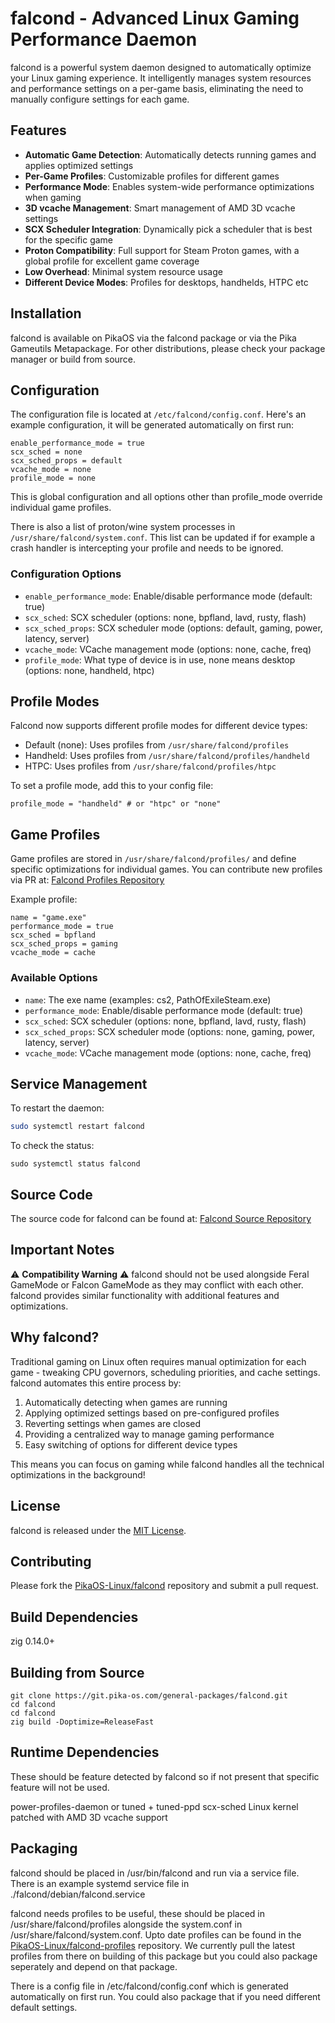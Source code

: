 # falcond - Advanced Linux Gaming Performance Daemon

falcond is a powerful system daemon designed to automatically optimize your Linux gaming experience. It intelligently manages system resources and performance settings on a per-game basis, eliminating the need to manually configure settings for each game.

## Features

- **Automatic Game Detection**: Automatically detects running games and applies optimized settings
- **Per-Game Profiles**: Customizable profiles for different games
- **Performance Mode**: Enables system-wide performance optimizations when gaming
- **3D vcache Management**: Smart management of AMD 3D vcache settings
- **SCX Scheduler Integration**: Dynamically pick a scheduler that is best for the specific game
- **Proton Compatibility**: Full support for Steam Proton games, with a global profile for excellent game coverage
- **Low Overhead**: Minimal system resource usage
- **Different Device Modes**: Profiles for desktops, handhelds, HTPC etc

## Installation

falcond is available on PikaOS via the falcond package or via the Pika Gameutils Metapackage. For other distributions, please check your package manager or build from source.

## Configuration

The configuration file is located at `/etc/falcond/config.conf`. Here's an example configuration, it will be generated automatically on first run:

```
enable_performance_mode = true
scx_sched = none
scx_sched_props = default
vcache_mode = none
profile_mode = none
```

This is global configuration and all options other than profile_mode override individual game profiles.

There is also a list of proton/wine system processes in `/usr/share/falcond/system.conf`. This list can be updated if for example a crash handler is intercepting your profile and needs to be ignored.

### Configuration Options

- `enable_performance_mode`: Enable/disable performance mode (default: true)
- `scx_sched`: SCX scheduler (options: none, bpfland, lavd, rusty, flash)
- `scx_sched_props`: SCX scheduler mode (options: default, gaming, power, latency, server)
- `vcache_mode`: VCache management mode (options: none, cache, freq)
- `profile_mode`: What type of device is in use, none means desktop (options: none, handheld, htpc)

## Profile Modes
Falcond now supports different profile modes for different device types:
- Default (none): Uses profiles from `/usr/share/falcond/profiles`
- Handheld: Uses profiles from `/usr/share/falcond/profiles/handheld`
- HTPC: Uses profiles from `/usr/share/falcond/profiles/htpc`

To set a profile mode, add this to your config file:
```
profile_mode = "handheld" # or "htpc" or "none"
```

## Game Profiles

Game profiles are stored in `/usr/share/falcond/profiles/` and define specific optimizations for individual games. You can contribute new profiles via PR at:
[Falcond Profiles Repository](https://github.com/PikaOS-Linux/falcond-profiles)

Example profile:
```
name = "game.exe"
performance_mode = true
scx_sched = bpfland
scx_sched_props = gaming
vcache_mode = cache
```

### Available Options

- `name`: The exe name (examples: cs2, PathOfExileSteam.exe)
- `performance_mode`: Enable/disable performance mode (default: true)
- `scx_sched`: SCX scheduler (options: none, bpfland, lavd, rusty, flash)
- `scx_sched_props`: SCX scheduler mode (options: none, gaming, power, latency, server)
- `vcache_mode`: VCache management mode (options: none, cache, freq)

## Service Management

To restart the daemon:
```bash
sudo systemctl restart falcond
```

To check the status:
```
sudo systemctl status falcond
```

## Source Code

The source code for falcond can be found at:
[Falcond Source Repository](https://git.pika-os.com/general-packages/falcond)

## Important Notes

⚠️ **Compatibility Warning** ⚠️ falcond should not be used alongside Feral GameMode or Falcon GameMode as they may conflict with each other. falcond provides similar functionality with additional features and optimizations.

## Why falcond?

Traditional gaming on Linux often requires manual optimization for each game - tweaking CPU governors, scheduling priorities, and cache settings. falcond automates this entire process by:

1. Automatically detecting when games are running
2. Applying optimized settings based on pre-configured profiles
3. Reverting settings when games are closed
4. Providing a centralized way to manage gaming performance
5. Easy switching of options for different device types

This means you can focus on gaming while falcond handles all the technical optimizations in the background!

## License

falcond is released under the [MIT License](http://git.pika-os.com/general-packages/falcond/raw/branch/main/LICENSE).

## Contributing

Please fork the [PikaOS-Linux/falcond](https://github.com/PikaOS-Linux/falcond) repository and submit a pull request.

## Build Dependencies

zig 0.14.0+

## Building from Source

```
git clone https://git.pika-os.com/general-packages/falcond.git
cd falcond
cd falcond
zig build -Doptimize=ReleaseFast
```

## Runtime Dependencies

These should be feature detected by falcond so if not present that specific feature will not be used.

power-profiles-daemon or tuned + tuned-ppd
scx-sched
Linux kernel patched with AMD 3D vcache support

## Packaging

falcond should be placed in /usr/bin/falcond and run via a service file. There is an example systemd service file in ./falcond/debian/falcond.service

falcond needs profiles to be useful, these should be placed in /usr/share/falcond/profiles alongside the system.conf in /usr/share/falcond/system.conf. Upto date profiles can be found in the [PikaOS-Linux/falcond-profiles](https://github.com/PikaOS-Linux/falcond-profiles) repository. We currently pull the latest profiles from there on building of this package but you could also package seperately and depend on that package.

There is a config file in /etc/falcond/config.conf which is generated automatically on first run. You could also package that if you need different default settings.